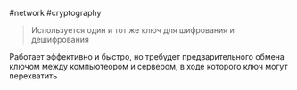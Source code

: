 #network #cryptography  

> Используется один и тот же ключ для шифрования и дешифрования

Работает эффективно и быстро, но требудет предварительного обмена ключом между компьютеором и сервером, в ходе которого ключ могут перехватить